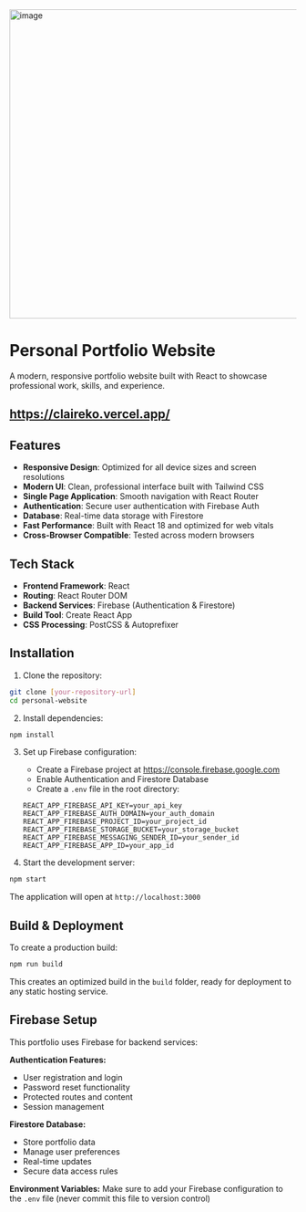 <img width="1892" height="542" alt="image" src="https://github.com/user-attachments/assets/96842d5a-fd73-4edb-9377-cfc77c3fc442" />

# Personal Portfolio Website
A modern, responsive portfolio website built with React to showcase professional work, skills, and experience.
## https://claireko.vercel.app/
## Features

- **Responsive Design**: Optimized for all device sizes and screen resolutions
- **Modern UI**: Clean, professional interface built with Tailwind CSS
- **Single Page Application**: Smooth navigation with React Router
- **Authentication**: Secure user authentication with Firebase Auth
- **Database**: Real-time data storage with Firestore
- **Fast Performance**: Built with React 18 and optimized for web vitals
- **Cross-Browser Compatible**: Tested across modern browsers

## Tech Stack

- **Frontend Framework**: React 
- **Routing**: React Router DOM 
- **Backend Services**: Firebase (Authentication & Firestore)
- **Build Tool**: Create React App
- **CSS Processing**: PostCSS & Autoprefixer

## Installation

1. Clone the repository:
```bash
git clone [your-repository-url]
cd personal-website
```

2. Install dependencies:
```bash
npm install
```

3. Set up Firebase configuration:
   - Create a Firebase project at https://console.firebase.google.com
   - Enable Authentication and Firestore Database
   - Create a `.env` file in the root directory:
   ```env
   REACT_APP_FIREBASE_API_KEY=your_api_key
   REACT_APP_FIREBASE_AUTH_DOMAIN=your_auth_domain
   REACT_APP_FIREBASE_PROJECT_ID=your_project_id
   REACT_APP_FIREBASE_STORAGE_BUCKET=your_storage_bucket
   REACT_APP_FIREBASE_MESSAGING_SENDER_ID=your_sender_id
   REACT_APP_FIREBASE_APP_ID=your_app_id
   ```

4. Start the development server:
```bash
npm start
```

The application will open at `http://localhost:3000`

## Build & Deployment

To create a production build:

```bash
npm run build
```

This creates an optimized build in the `build` folder, ready for deployment to any static hosting service.

## Firebase Setup

This portfolio uses Firebase for backend services:

**Authentication Features:**
- User registration and login
- Password reset functionality
- Protected routes and content
- Session management

**Firestore Database:**
- Store portfolio data
- Manage user preferences
- Real-time updates
- Secure data access rules

**Environment Variables:**
Make sure to add your Firebase configuration to the `.env` file (never commit this file to version control)


